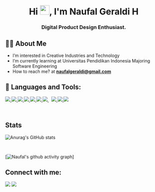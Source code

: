 <h1 align="center">Hi <img src="https://raw.githubusercontent.com/MartinHeinz/MartinHeinz/master/wave.gif" width="30px">, I'm Naufal Geraldi H</h1>
<h3 align="center">Digital Product Design Enthusiast.</h3>


## 🙋‍♂️ About Me

- I’m interested in Creative Industries and Technology
- I’m currently learning at Universitas Pendidikan Indonesia Majoring Software Engineering
- How to reach me? at **naufalgeraldi@gmail.com**

## 🚀 Languages and Tools:

<p align="left"> 
    <a href="https://www.java.com" target="_blank"> <img src="https://img.icons8.com/color/48/000000/java-coffee-cup-logo.png"/> </a>
    <a href="https://developer.mozilla.org/en-US/docs/Web/JavaScript" target="_blank"> <img src="https://img.icons8.com/color/48/000000/javascript.png"/> </a> 
    <a href="https://www.w3.org/html/" target="_blank"> <img src="https://img.icons8.com/color/48/000000/html-5.png"/> </a> 
    <a href="https://www.w3schools.com/css/" target="_blank"> <img src="https://img.icons8.com/color/48/000000/css3.png"/> </a> 
    <a href="https://getbootstrap.com" target="_blank"> <img src="https://img.icons8.com/color/48/000000/bootstrap.png"/> </a> 
    <a href="https://www.python.org" target="_blank"> <img src="https://img.icons8.com/color/48/000000/python.png"/> </a> 
    <a style="padding-right:8px;" href="https://www.mysql.com/" target="_blank"> <img src="https://img.icons8.com/fluent/50/000000/mysql-logo.png"/> </a> 
    <a href="https://www.adobe.com/" target="_blank"> <img src="https://img.icons8.com/color/48/000000/adobe-photoshop--v1.png"/> </a> 
    <a href="https://www.adobe.com/" target="_blank"> <img src="https://img.icons8.com/color/48/000000/adobe-illustrator--v1.png"/> </a> 
    <a href="https://www.figma.com/" target="_blank"> <img src="https://img.icons8.com/color/48/000000/figma--v1.png"/> </a> 
</p>

<br>

## Stats
![Anurag's GitHub stats](https://github-readme-stats.vercel.app/api?username=naufalgeraldi&show_icons=true&theme=github_dark)

<br>

[![Naufal's github activity graph](https://activity-graph.herokuapp.com/graph?username=naufalgeraldi&theme=github)]
<br/>

## Connect with me:
<p align="left">

<a href = "https://www.linkedin.com/in/naufalgeraldi/"><img src="https://img.icons8.com/fluent/48/000000/linkedin.png"/></a>
<a href = "https://www.instagram.com/naufalgeraldi/"><img src="https://img.icons8.com/fluent/48/000000/instagram-new.png"/></a>


</p>
